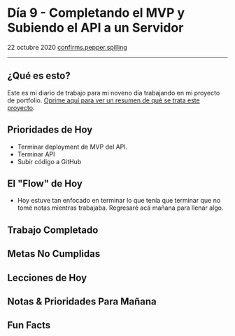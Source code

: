 # Día 9 - Completando el MVP y Subiendo el API a un Servidor

22 octubre 2020
[confirms.pepper.spilling](https://what3words.com/confirms.pepper.spilling)

---

## ¿Qué es esto?

Este es mi diario de trabajo para mi noveno día trabajando en mi proyecto de
portfolio. [Oprime aquí para ver un resumen de qué se trata este proyecto](https://docs.google.com/document/d/1u1YjIWu_SO1AMHZtYyueebLgWwt5T2az9wG3lOARwNY/edit?usp=sharing).


## Prioridades de Hoy

* Terminar deployment de MVP del API.
* Terminar API
* Subir código a GitHub

## El "Flow" de Hoy

* Hoy estuve tan enfocado en terminar lo que tenía que terminar que no tomé notas mientras trabajaba. Regresaré acá mañana para llenar algo.

## Trabajo Completado

## Metas No Cumplidas

## Lecciones de Hoy

## Notas & Prioridades Para Mañana

## Fun Facts
